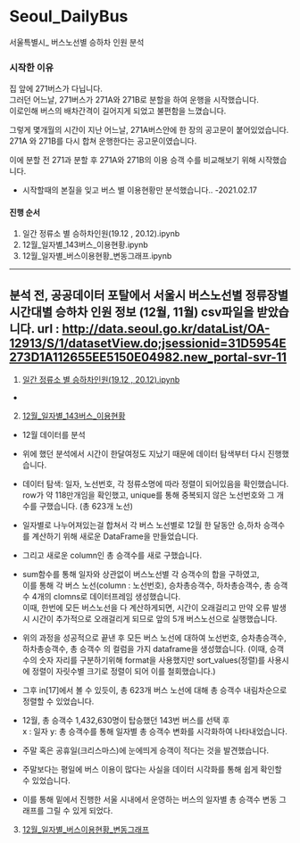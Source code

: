 # Seoul_DailyBus
서울특별시_ 버스노선별 승하차 인원 분석

### 시작한 이유  
집 앞에 271버스가 다닙니다.  
그러던 어느날, 271버스가 271A와 271B로 분할을 하여 운행을 시작했습니다.  
이로인해 버스의 배차간격이 길어지게 되었고 불편함을 느꼈습니다.  

그렇게 몇개월의 시간이 지난 어느날, 271A버스안에 한 장의 공고문이 붙어있었습니다.
271A 와 271B를 다시 합쳐 운행한다는 공고문이였습니다.

이에 분할 전 271과 분할 후 271A와 271B의 이용 승객 수를 비교해보기 위해 시작했습니다.

* 시작할때의 본질을 잊고 버스 별 이용현황만 분석했습니다.. -2021.02.17

#### 진행 순서
1) 일간 정류소 별 승하차인원(19.12 , 20.12).ipynb
2) 12월_일자별_143버스_이용현황.ipynb
3) 12월_일자별_버스이용현황_변동그래프.ipynb

---- 
분석 전, 공공데이터 포탈에서 서울시 버스노선별 정류장별 시간대별 승하차 인원 정보 (12월, 11월) csv파일을 받았습니다.
url : http://data.seoul.go.kr/dataList/OA-12913/S/1/datasetView.do;jsessionid=31D5954E273D1A112655EE5150E04982.new_portal-svr-11
----
1) [일간 정류소 별 승하차인원(19.12 , 20.12).ipynb](https://github.com/heonsooo/Bus_Stations/blob/main/%EC%9D%BC%EA%B0%84%20%EC%A0%95%EB%A5%98%EC%86%8C%20%EB%B3%84%20%EC%8A%B9%ED%95%98%EC%B0%A8%EC%9D%B8%EC%9B%90(19.12%20%2C%2020.12).ipynb)  
-
  


  

   
2) [12월_일자별_143버스_이용현황](https://github.com/heonsooo/Bus_Stations/blob/main/12%EC%9B%94_%EC%9D%BC%EC%9E%90%EB%B3%84_143%EB%B2%84%EC%8A%A4_%EC%9D%B4%EC%9A%A9%ED%98%84%ED%99%A9.ipynb)   

- 12월 데이터를 분석  
- 위에 했던 분석에서 시간이 한달여정도 지났기 때문에 데이터 탐색부터 다시 진행했습니다.  
- 데이터 탐색: 일자, 노선번호, 각 정류소명에 따라 정렬이 되어있음을 확인했습니다.    
  row가 약 118만개임을 확인했고, unique를 통해 중복되지 않은 노선번호와 그 개수를 구했습니다. (총 623개 노선)      
- 일자별로 나누어져있는걸 합쳐서 각 버스 노선별로 12월 한 달동안 승,하차 승객수를 계산하기 위해 새로운 DataFrame을 만들었습니다.       
- 그리고 새로운 column인 총 승객수를 새로 구했습니다.       
- sum함수를 통해 일자와 상관없이 버스노선별 각 승객수의 합을 구하였고,      
  이를 통해 각 버스 노선(column : 노선번호), 승차총승객수, 하차총승객수, 총 승객수 4개의 clomns로 데이터프레임 생성했습니다.     
  이때, 한번에 모든 버스노선을 다 계산하게되면, 시간이 오래걸리고 만약 오류 발생시 시간이 추가적으로 오래걸리게 되므로 앞의 5개 버스노선으로 실행했습니다.        
-  위의 과정을 성공적으로 끝낸 후 모든 버스 노선에 대하여 노선번호, 승차총승객수, 하차총승객수, 총 승객수 의 컬럼을 가지 dataframe을 생성했습니다. 
   (이때, 승객수의 숫자 자리를 구분하기위해 format을 사용했지만 sort_values(정렬)를 사용시에 정렬이 자릿수별 크기로 정렬이 되어 이를 철회했습니다.)      
-  그후 in[17]에서 볼 수 있듯이, 총 623개 버스 노선에 대해 총 승객수 내림차순으로 정렬할 수 있었습니다.      
-  12월, 총 승객수 1,432,630명이 탑승했던 143번 버스를 선택 후      
   x : 일자 y: 총 승객수를 통해 일자별 총 승객수 변화를 시각화하여 나타내었습니다.      
- 주말 혹은 공휴일(크리스마스)에 눈에띄게 승객이 적다는 것을 발견했습니다.    
- 주말보다는 평일에 버스 이용이 많다는 사실을 데이터 시각화를 통해 쉽게 확인할 수 있었습니다.    
   
   
- 이를 통해 밑에서 진행한 서울 시내에서 운영하는 버스의 일자별 총 승객수 변동 그래프를 그릴 수 있게 되었다.  
   
   
3) [12월_일자별_버스이용현황_변동그래프](https://github.com/heonsooo/Bus_Stations/blob/main/12%EC%9B%94_%EC%9D%BC%EC%9E%90%EB%B3%84_%EB%B2%84%EC%8A%A4%EC%9D%B4%EC%9A%A9%ED%98%84%ED%99%A9_%EB%B3%80%EB%8F%99%EA%B7%B8%EB%9E%98%ED%94%84.ipynb)    



